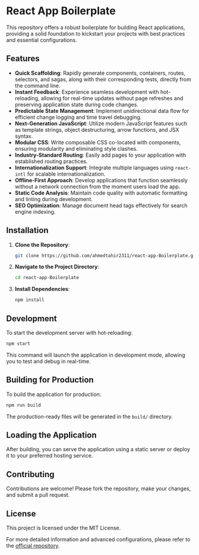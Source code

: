 # React App Boilerplate

This repository offers a robust boilerplate for building React applications, providing a solid foundation to kickstart your projects with best practices and essential configurations.

## Features

- **Quick Scaffolding**: Rapidly generate components, containers, routes, selectors, and sagas, along with their corresponding tests, directly from the command line.
- **Instant Feedback**: Experience seamless development with hot-reloading, allowing for real-time updates without page refreshes and preserving application state during code changes.
- **Predictable State Management**: Implement unidirectional data flow for efficient change logging and time travel debugging.
- **Next-Generation JavaScript**: Utilize modern JavaScript features such as template strings, object destructuring, arrow functions, and JSX syntax.
- **Modular CSS**: Write composable CSS co-located with components, ensuring modularity and eliminating style clashes.
- **Industry-Standard Routing**: Easily add pages to your application with established routing practices.
- **Internationalization Support**: Integrate multiple languages using `react-intl` for scalable internationalization.
- **Offline-First Approach**: Develop applications that function seamlessly without a network connection from the moment users load the app.
- **Static Code Analysis**: Maintain code quality with automatic formatting and linting during development.
- **SEO Optimization**: Manage document head tags effectively for search engine indexing.

## Installation

1. **Clone the Repository**:

   ```bash
   git clone https://github.com/ahmedtahir2311/react-app-Boilerplate.git
   ```

2. **Navigate to the Project Directory**:

   ```bash
   cd react-app-Boilerplate
   ```

3. **Install Dependencies**:

   ```bash
   npm install
   ```

## Development

To start the development server with hot-reloading:

```bash
npm start
```

This command will launch the application in development mode, allowing you to test and debug in real-time.

## Building for Production

To build the application for production:

```bash
npm run build
```

The production-ready files will be generated in the `build/` directory.

## Loading the Application

After building, you can serve the application using a static server or deploy it to your preferred hosting service.

## Contributing

Contributions are welcome! Please fork the repository, make your changes, and submit a pull request.

## License

This project is licensed under the MIT License.

For more detailed information and advanced configurations, please refer to the [official repository](https://github.com/ahmedtahir2311/react-app-Boilerplate). 
